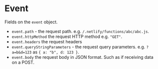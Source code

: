 # Event

Fields on the `event` object.

- `event.path` - the request path. e.g. `/.netlify/functions/abc/abc.js`.
- `event.httpMethod` the request HTTP method e.g. `"GET"`.
- `event.headers` the request headers
- `event.queryStringParameters` - the request query parameters. e.g. `?a=b&d=123` as `{ a: "b", d: 123 }`.
- `event.body` the request body in JSON format. Such as if receiving data on a POST.
